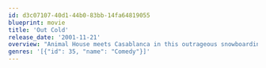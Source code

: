 ```yaml
---
id: d3c07107-40d1-44b0-83bb-14fa64819055
blueprint: movie
title: 'Out Cold'
release_date: '2001-11-21'
overview: "Animal House meets Casablanca in this outrageous snowboarding comedy. Rick Rambis and his friends are having the time of their lives on Bull Mountain until the legendary Papa Muntz' son decides to sell the mountain to sleazy land developer John Majors, having the staff fired and turning Bull Mountain into 'Yuppieville'."
genres: '[{"id": 35, "name": "Comedy"}]'
---
```

